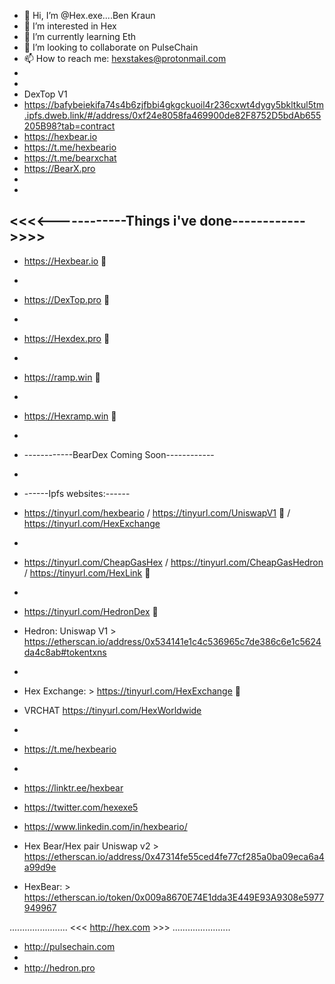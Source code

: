 - 👋 Hi, I’m @Hex.exe....Ben Kraun
- 👀 I’m interested in Hex
- 🌱 I’m currently learning Eth
- 💞️ I’m looking to collaborate on PulseChain
- 📫 How to reach me: hexstakes@protonmail.com   
-
-
- DexTop V1
- https://bafybeiekifa74s4b6zjfbbi4gkgckuoil4r236cxwt4dygy5bkltkul5tm.ipfs.dweb.link/#/address/0xf24e8058fa469900de82F8752D5bdAb655205B98?tab=contract
- https://hexbear.io
- https://t.me/hexbeario
- https://t.me/bearxchat
- https://BearX.pro
- 
-
<<<<------------Things i've done------------>>>>
-
-  https://Hexbear.io 👀
-
-  https://DexTop.pro 👀
-            
-  https://Hexdex.pro 👀
-
-  https://ramp.win 👀
-       
-  https://Hexramp.win 👀
-
-  ------------BearDex Coming Soon------------
-
-  ------Ipfs websites:------
-  https://tinyurl.com/hexbeario  /  https://tinyurl.com/UniswapV1 👀 /  https://tinyurl.com/HexExchange
-
-  https://tinyurl.com/CheapGasHex / https://tinyurl.com/CheapGasHedron / https://tinyurl.com/HexLink 👀
-
-  https://tinyurl.com/HedronDex  👀

-  Hedron: Uniswap V1 > https://etherscan.io/address/0x534141e1c4c536965c7de386c6e1c5624da4c8ab#tokentxns
-  
-  Hex Exchange: > https://tinyurl.com/HexExchange  👀
-  VRCHAT  https://tinyurl.com/HexWorldwide
-  
-  https://t.me/hexbeario
-  
-  https://linktr.ee/hexbear
-  https://twitter.com/hexexe5
-  https://www.linkedin.com/in/hexbeario/
-  Hex Bear/Hex pair Uniswap v2 > https://etherscan.io/address/0x47314fe55ced4fe77cf285a0ba09eca6a4a99d9e
-  HexBear:  > https://etherscan.io/token/0x009a8670E74E1dda3E449E93A9308e5977949967

 ....................... <<<  http://hex.com  >>> .......................
-  http://pulsechain.com
-
-  http://hedron.pro





<!---
Hex1exe/Hex1exe is a ✨ special ✨ repository because its `README.md` (this file) appears on your GitHub profile.
You can click the Preview link to take a look at your changes.
--->
